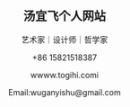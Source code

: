 <main>

  <div class="page-container" data-context="page.page.container" data-hover-hint="pageContainer">
  <section class="page standard-modules">
  <header class="page-header content" data-context="pages" data-identity="id:p6461c8fbd49063cf84c461cad9f5d36fe2fb5f43a4a1e671f9108">
  <h1 class="title preserve-whitespace">汤宜飞个人网站</h1>
  <p class="description">艺术家｜设计师｜哲学家</p>
  <p class="description">+86 15821518387</p>
  <p class="description">wwww.togihi.comi</p>
  <p class="description">Email:wuganyishu@gmail.com</p>
  </header>
  <div class="page-content js-page-content" data-context="pages" data-identity="id:p6461c8fbd49063cf84c461cad9f5d36fe2fb5f43a4a1e671f9108">
  <div id="project-canvas" class="js-project-modules modules content">
  <div id="project-modules">